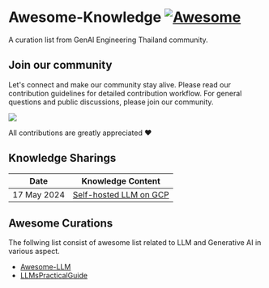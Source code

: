 # Awesome-Knowledge [![Awesome](https://awesome.re/badge.svg)](https://awesome.re)

A curation list from GenAI Engineering Thailand community.

## Join our community
Let's connect and make our community stay alive. Please read our contribution guidelines for detailed contribution workflow.  For general questions and public discussions, please join our community.

[![](https://img.shields.io/badge/Facebook-1877F2?style=for-the-badge&logo=facebook&logoColor=white)](https://www.facebook.com/groups/934987264745635)

All contributions are greatly appreciated :heart:

## Knowledge Sharings
| Date      | Knowledge Content |
| ----------- | ----------- |
| 17 May 2024 | [Self-hosted LLM on GCP](./knowledge-sharing/#0%20-%20Self-hosted%20LLM%20on%20GCP/README.md)  |


## Awesome Curations
The follwing list consist of awesome list related to LLM and Generative AI in various aspect.
- [Awesome-LLM](https://github.com/Hannibal046/Awesome-LLM/tree/main)
- [LLMsPracticalGuide](https://github.com/Mooler0410/LLMsPracticalGuide)

